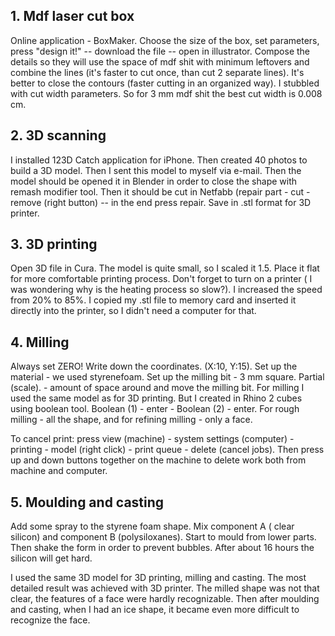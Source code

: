 ## 1. Mdf laser cut box

Online application - BoxMaker. Choose the size of the box, set parameters, press "design it!" -- download the file -- open in illustrator. Compose the details so they will use the space of mdf shit with minimum leftovers and combine the lines (it's faster to cut once, than cut 2 separate lines). It's better to close the contours (faster cutting in an organized way). I stubbled with cut width parameters. So for 3 mm mdf shit the best cut width is 0.008 cm.

## 2. 3D scanning

I installed 123D Catch application for iPhone. Then created 40 photos to build a 3D model. Then I sent this model to myself via e-mail. Then the model should be opened it in Blender in order to close the shape with remash modifier tool. Then it should be cut in Netfabb (repair part - cut - remove (right button) -- in the end press repair. Save in .stl format for 3D printer. 

## 3. 3D printing

Open 3D file in Cura. The model is quite small, so I scaled it 1.5. Place it flat for more comfortable printing process. Don't forget to turn on a printer ( I was wondering why is the heating process so slow?). I increased the speed from 20% to 85%. I copied my .stl file to memory card and inserted it directly into the printer, so I didn't need a computer for that. 

## 4. Milling

Always set ZERO! Write down the coordinates. (X:10, Y:15). Set up the material - we used styrenefoam. Set up the milling bit - 3 mm square. Partial (scale). - amount of space around and move the milling bit. 
For milling I used the same model as for 3D printing. But I created in Rhino 2 cubes using boolean tool. Boolean (1) - enter - Boolean (2) - enter. 
For rough milling - all the shape, and for refining milling - only a face. 

To cancel print: press view (machine) - system settings (computer) - printing - model (right click) - print queue - delete (cancel jobs). Then press up and down buttons together on the machine to delete work both from machine and computer. 

## 5. Moulding and casting

Add some spray to the styrene foam shape. 
Mix component A ( clear silicon) and component B (polysiloxanes). 
Start to mould from lower parts. Then shake the form in order to prevent bubbles. 
After about 16 hours the silicon will get hard.

I used the same 3D model for 3D printing, milling and casting. The most detailed result was achieved with 3D printer. The milled shape was not that clear, the features of a face were hardly recognizable. Then after moulding and casting, when I had an ice shape, it became even more difficult to recognize the face.  

